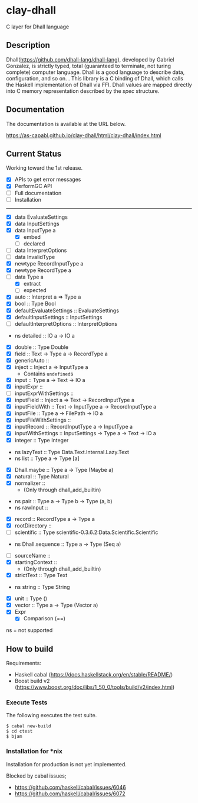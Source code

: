 clay-dhall
=============================

C layer for Dhall language

Description
-----------------------------
Dhall(https://github.com/dhall-lang/dhall-lang), developed by Gabriel Gonzalez, is strictly typed,
total (guaranteed to terminate, not turing complete) computer language.
Dhall is a good language to describe data, configuration, and so on.
.
This library is a C binding of Dhall, which calls the Haskell implementation of Dhall via FFI.
Dhall values are mapped directly into C memory representation described by the *spec* structure.


Documentation
-----------------------------
The documentation is available at the URL below.

https://as-capabl.github.io/clay-dhall/html/clay-dhall/index.html


Current Status
-----------------------------
Working toward the 1st release.

- [x] APIs to get error messages
- [x] PerformGC API
- [ ] Full documentation
- [ ] Installation

-----

- [x] data EvaluateSettings
- [x] data InputSettings
- [x] data InputType a
  - [x] embed
  - [ ] declared
- [ ] data InterpretOptions
- [ ] data InvalidType
- [x] newtype RecordInputType a
- [x] newtype RecordType a
- [ ] data Type a
  - [x] extract
  - [ ] expected
- [x] auto :: Interpret a => Type a
- [x] bool :: Type Bool
- [x] defaultEvaluateSettings :: EvaluateSettings
- [x] defaultInputSettings :: InputSettings
- [ ] defaultInterpretOptions :: InterpretOptions
- ns detailed :: IO a -> IO a
- [x] double :: Type Double
- [x] field :: Text -> Type a -> RecordType a
- [x] genericAuto ::
- [x] inject :: Inject a => InputType a
  - Contains `undefined`s
- [x] input :: Type a -> Text -> IO a
- [x] inputExpr ::
- [ ] inputExprWithSettings ::
- [x] inputField :: Inject a => Text -> RecordInputType a
- [x] inputFieldWith :: Text -> InputType a -> RecordInputType a
- [x] inputFile :: Type a -> FilePath -> IO a
- [x] inputFileWithSettings ::
- [x] inputRecord :: RecordInputType a -> InputType a
- [x] inputWithSettings :: InputSettings -> Type a -> Text -> IO a
- [x] integer :: Type Integer
- ns lazyText :: Type Data.Text.Internal.Lazy.Text
- ns list :: Type a -> Type [a]
- [x] Dhall.maybe :: Type a -> Type (Maybe a)
- [x] natural :: Type Natural
- [x] normalizer ::
  - (Only through dhall_add_builtin)
- ns pair :: Type a -> Type b -> Type (a, b)
- ns rawInput ::
- [x] record :: RecordType a -> Type a
- [x] rootDirectory ::
- [ ] scientific :: Type scientific-0.3.6.2:Data.Scientific.Scientific
- ns Dhall.sequence :: Type a -> Type (Seq a)
- [ ] sourceName ::
- [x] startingContext ::
  - (Only through dhall_add_builtin)
- [x]  strictText :: Type Text
- ns string :: Type String
- [x] unit :: Type ()
- [x] vector :: Type a -> Type (Vector a)
- [x] Expr
  - [x] Comparison (==)

ns = not supported

How to build
-----------------------------

Requirements:

- Haskell cabal (https://docs.haskellstack.org/en/stable/README/)
- Boost build v2 (https://www.boost.org/doc/libs/1_50_0/tools/build/v2/index.html)

### Execute Tests
The following executes the test suite.

```
$ cabal new-build
$ cd ctest
$ bjam
```

### Installation for *nix

Installation for production is not yet implemented.

Blocked by cabal issues;

- https://github.com/haskell/cabal/issues/6046
- https://github.com/haskell/cabal/issues/6072
